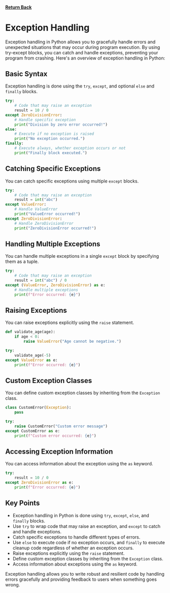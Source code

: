 #### [Return Back](../python_for_testers.md)

# Exception Handling

Exception handling in Python allows you to gracefully handle errors and unexpected situations that may occur during program execution. By using try-except blocks, you can catch and handle exceptions, preventing your program from crashing. Here's an overview of exception handling in Python:

## Basic Syntax

Exception handling is done using the `try`, `except`, and optional `else` and `finally` blocks.

```python
try:
    # Code that may raise an exception
    result = 10 / 0
except ZeroDivisionError:
    # Handle specific exception
    print("Division by zero error occurred!")
else:
    # Execute if no exception is raised
    print("No exception occurred.")
finally:
    # Execute always, whether exception occurs or not
    print("Finally block executed.")
```

## Catching Specific Exceptions

You can catch specific exceptions using multiple `except` blocks.

```python
try:
    # Code that may raise an exception
    result = int("abc")
except ValueError:
    # Handle ValueError
    print("ValueError occurred!")
except ZeroDivisionError:
    # Handle ZeroDivisionError
    print("ZeroDivisionError occurred!")
```

## Handling Multiple Exceptions

You can handle multiple exceptions in a single `except` block by specifying them as a tuple.

```python
try:
    # Code that may raise an exception
    result = int("abc") / 0
except (ValueError, ZeroDivisionError) as e:
    # Handle multiple exceptions
    print(f"Error occurred: {e}")
```

## Raising Exceptions

You can raise exceptions explicitly using the `raise` statement.

```python
def validate_age(age):
    if age < 0:
        raise ValueError("Age cannot be negative.")

try:
    validate_age(-5)
except ValueError as e:
    print(f"Error occurred: {e}")
```

## Custom Exception Classes

You can define custom exception classes by inheriting from the `Exception` class.

```python
class CustomError(Exception):
    pass

try:
    raise CustomError("Custom error message")
except CustomError as e:
    print(f"Custom error occurred: {e}")
```

## Accessing Exception Information

You can access information about the exception using the `as` keyword.

```python
try:
    result = 10 / 0
except ZeroDivisionError as e:
    print(f"Error occurred: {e}")
```

## Key Points

- Exception handling in Python is done using `try`, `except`, `else`, and `finally` blocks.
- Use `try` to wrap code that may raise an exception, and `except` to catch and handle exceptions.
- Catch specific exceptions to handle different types of errors.
- Use `else` to execute code if no exception occurs, and `finally` to execute cleanup code regardless of whether an exception occurs.
- Raise exceptions explicitly using the `raise` statement.
- Define custom exception classes by inheriting from the `Exception` class.
- Access information about exceptions using the `as` keyword.

Exception handling allows you to write robust and resilient code by handling errors gracefully and providing feedback to users when something goes wrong.
